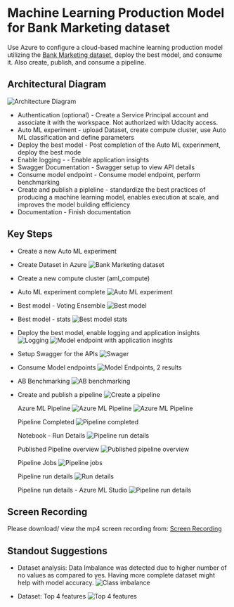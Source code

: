 # Machine Learning Production Model for Bank Marketing dataset
Use Azure to configure a cloud-based machine learning production model utilizing the [Bank Marketing dataset](https://automlsamplenotebookdata.blob.core.windows.net/automl-sample-notebook-data/bankmarketing_train.csv), deploy the best model, and consume it. Also create, publish, and consume a pipeline. 

## Architectural Diagram
![Architecture Diagram](../sample_screenshots/arch_diagram.png)
* Authentication (optional) - Create a Service Principal account and associate it with the workspace. Not authorized with Udacity access.
* Auto ML experiment - upload Dataset, create compute cluster, use Auto ML classification and define parameters
* Deploy the best model - Post completion of the Auto ML experinment, deploy the best mode
* Enable logging -  - Enable application insights
* Swagger Documentation - Swagger setup to view API details
* Consume model endpoint - Consume model endpoint, perform benchmarking
* Create and publish a pipleline - standardize the best practices of producing a machine learning model, enables execution at scale, and improves the model building efficiency
* Documentation - Finish documentation

## Key Steps
* Create a new Auto ML experiment
* Create Dataset in Azure
  ![Bank Marketing dataset](../sample_screenshots/Banktraining%20Dataset.png)
* Create a new compute cluster (aml_compute)
* Auto ML experiment complete
  ![Auto ML experiment](../sample_screenshots/AutoML%20Experiment.png)
* Best model - Voting Ensemble
  ![Best model](../sample_screenshots/Best%20Model.png)
* Best model - stats
  ![Best model stats](../sample_screenshots/Best%20Model%20Stats.png)
* Deploy the best model, enable logging and application insights
  ![Logging](../sample_screenshots/logspy.png?raw=true)
  ![Model endpoint with application insghts](../sample_screenshots/Application%20Insights.png)
* Setup Swagger for the APIs
  ![Swager](../sample_screenshots/Swagger.png)
* Consume Model endpoints
  ![Model Endpoints, 2 results](../sample_screenshots/Endpoint.png)
* AB Benchmarking
  ![AB benchmarking](../sample_screenshots/Benchmark.png)
* Create and publish a pipeline
  ![Create a pipeline](../sample_screenshots/Pipeline.png)

  Azure ML Pipeline
  ![Azure ML Pipeline](../sample_screenshots/AzureML%20Scheduled%20Run.png)
  ![Azure ML Pipeline](../sample_screenshots/Dataset%20within%20AutoML.png?raw=true)
  
  Pipeline Completed
  ![Pipeline completed](../sample_screenshots/Pipeline%20Complete.png)

  Notebook - Run Details
  ![Pipeline run details](../sample_screenshots/NB%20Run%20Details.png)

  Published Pipeline overview
  ![Published pipeline overview](../sample_screenshots/Published%20Pipeline%20Overview.png?raw=true)
  
  Pipeline Jobs
  ![Pipeline jobs](../sample_screenshots/Pipeline%20Jobs.png)

  Pipeline run details
  ![Run details](../sample_screenshots/NB%20Run%20Details%20Step%20Run.png)

  Pipeline run details - Azure ML Studio
  ![Pipeline run details](../sample_screenshots/ML%20Studio%20Pipeline%20Run.png)

  
## Screen Recording
Please download/ view the mp4 screen recording from:
[Screen Recording](https://github.com/raman340/uda_project2/blob/master/starter_files/Project%202.mp4)

## Standout Suggestions
* Dataset analysis: Data Imbalance was detected due to higher number of no values as compared to yes. Having more complete dataset might help with model accuracy.
  ![Class imbalance](../sample_screenshots/Data%20Imbalance.png)

* Dataset: Top 4 features
  ![Top 4 features](../sample_screenshots/Top%204%20Features.png?raw=true)
